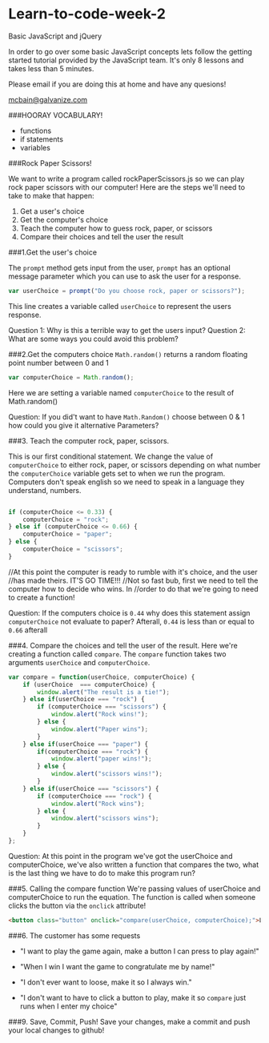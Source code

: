 # Learn-to-code-week-2

Basic JavaScript and jQuery

In order to go over some basic JavaScript concepts lets follow the getting
started tutorial provided by the JavaScript team. It's only 8 lessons and
takes less than 5 minutes.

Please email if you are doing this at home and have any quesions!

mcbain@galvanize.com

###HOORAY VOCABULARY!

- functions
- if statements
- variables




###Rock Paper Scissors!

We want to write a program called rockPaperScissors.js so we can play rock paper
scissors with our computer! Here are the steps we'll need to take to make that happen:

1. Get a user's choice
1. Get the computer's choice
1. Teach the computer how to guess rock, paper, or scissors
1. Compare their choices and tell the user the result


###1.Get the user's choice

The ```prompt``` method gets input from the user, ```prompt``` has an optional message parameter which you can use to ask the user for a response.

```javascript
var userChoice = prompt("Do you choose rock, paper or scissors?");
```

This line creates a variable called ```userChoice``` to represent the users response.

Question 1: Why is this a terrible way to get the users input?
Question 2: What are some ways you could avoid this problem?


###2.Get the computers choice
```Math.random()``` returns a random floating point number between 0 and 1

```javascript
var computerChoice = Math.random();
```

Here we are setting a variable named ```computerChoice``` to the result of Math.random()

Question: If you did't want to have ```Math.Random()``` choose between 0 & 1 how could you give it
alternative Parameters?


###3. Teach the computer rock, paper, scissors.

This is our first conditional statement. We change the value of ```computerChoice```
to either rock, paper, or scissors depending on what number the ```computerChoice```
variable gets set to when we run the program. Computers don't speak english so
we need to speak in a language they understand, numbers.

```javascript

if (computerChoice <= 0.33) {
    computerChoice = "rock";
} else if (computerChoice <= 0.66) {
    computerChoice = "paper";
} else {
    computerChoice = "scissors";
}
```



//At this point the computer is ready to rumble with it's choice, and the user
//has made theirs. IT'S GO TIME!!!
//Not so fast bub, first we need to tell the computer how to decide who wins. In
//order to do that we're going to need to create a function!

Question: If the computers choice is ```0.44``` why does this statement assign ```computerChoice```
not evaluate to paper? Afterall, ```0.44``` is less than or equal to ```0.66``` afterall


###4. Compare the choices and tell the user of the result.
Here we're creating a function called ```compare```. The ```compare``` function takes two
arguments ```userChoice``` and ```computerChoice```.

```javascript
var compare = function(userChoice, computerChoice) {
    if (userChoice  === computerChoice) {
        window.alert("The result is a tie!");
    } else if(userChoice === "rock") {
        if (computerChoice === "scissors") {
            window.alert("Rock wins!");
        } else {
            window.alert("Paper wins");
        }
    } else if(userChoice === "paper") {
        if(computerChoice === "rock") {
            window.alert("paper wins!");
        } else {
            window.alert("scissors wins!");
        }
    } else if(userChoice === "scissors") {
        if (computerChoice === "rock") {
            window.alert("Rock wins");
        } else {
            window.alert("scissors wins");
        }
    }
};
```

Question: At this point in the program we've got the userChoice and computerChoice, we've also
written a function that compares the two, what is the last thing we have to do to make this program
run?







###5. Calling the compare function
 We're passing values of userChoice and computerChoice to run the equation. The
 function is called when someone clicks the button via the ```onclick``` attribute!

```html
<button class="button" onclick="compare(userChoice, computerChoice);">LETS PLAY RPS!</button>
```

###6. The customer has some requests

- "I want to play the game again, make a button I can press to play again!"

- "When I win I want the game to congratulate me by name!"

- "I don't ever want to loose, make it so I always win."

- "I don't want to have to click a button to play, make it so ```compare``` just runs when I enter
my choice"


###9. Save, Commit, Push!
Save your changes, make a commit and push your local changes to github!
